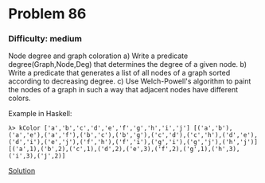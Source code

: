 # Problem 86
### Difficulty: medium
Node degree and graph coloration
a) Write a predicate degree(Graph,Node,Deg) that determines the degree of a given node.
b) Write a predicate that generates a list of all nodes of a graph sorted according to decreasing degree.
c) Use Welch-Powell's algorithm to paint the nodes of a graph in such a way that adjacent nodes have different colors.

Example in Haskell:

```
λ> kColor ['a','b','c','d','e','f','g','h','i','j'] [('a','b'),('a','e'),('a','f'),('b','c'),('b','g'),('c','d'),('c','h'),('d','e'),('d','i'),('e','j'),('f','h'),('f','i'),('g','i'),('g','j'),('h','j')]
[('a',1),('b',2),('c',1),('d',2),('e',3),('f',2),('g',1),('h',3),('i',3),('j',2)]
```
[Solution](https://wiki.haskell.org/99_questions/Solutions/86)
